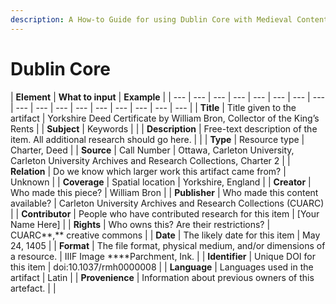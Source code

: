 ```yaml
---
description: A How-to Guide for using Dublin Core with Medieval Content
---
```


# Dublin Core

| **Element** | **What to input** | **Example** |
| --- | --- | --- | --- | --- | --- | --- | --- | --- | --- | --- | --- | --- | --- | --- | --- | --- |
| **Title** | Title given to the artifact | Yorkshire Deed Certificate by William Bron, Collector of the King’s Rents |
| **Subject** | Keywords |  |
| **Description** | Free-text description of the item. All additional research should go here. |  |
| **Type** | Resource type | Charter, Deed |
| **Source** | Call Number | Ottawa, Carleton University, Carleton University Archives and Research Collections, Charter 2 |
| **Relation** | Do we know which larger work this artifact came from? | Unknown |
| **Coverage** | Spatial location | Yorkshire, England |
| **Creator** | Who made this piece? | William Bron |
| **Publisher** | Who made this content available? | Carleton University Archives and Research Collections \(CUARC\) |
| **Contributor** | People who have contributed research for this item | \[Your Name Here\] |
| **Rights** | Who owns this? Are their restrictions? | CUARC**,** creative commons |
| **Date** | The likely date for this item | May 24, 1405 |
| **Format** | The file format, physical medium, and/or dimensions of a resource. | IIIF Image ****Parchment, Ink. |
| **Identifier** | Unique DOI for this item | doi:10.1037/rmh0000008 |
| **Language** | Languages used in the artifact | Latin |
| **Provenience** | Information about previous owners of this artefact. |  |

